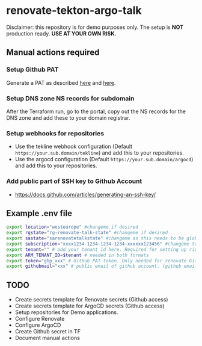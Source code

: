 # renovate-tekton-argo-talk

Disclaimer: this repository is for demo purposes only.
The setup is **NOT** production ready. 
**USE AT YOUR OWN RISK.**

## Manual actions required

### Setup Github PAT

Generate a PAT as described [here](https://docs.github.com/en/authentication/keeping-your-account-and-data-secure/creating-a-personal-access-token) and [here](https://docs.renovatebot.com/modules/platform/github/). 

### Setup DNS zone NS records for subdomain

After the Terraform run, go to the portal, copy out the NS records for the DNS zone and add these to your domain registrar.

### Setup webhooks for repositories

- Use the tekline webhook configuration (Default `https://your.sub.domain/tekline`) and add this to your repositories.
- Use the argocd configuration (Default `https://your.sub.domain/argocd`) and add this to your repositories.

### Add public part of SSH key to Github Account

- https://docs.github.com/articles/generating-an-ssh-key/

## Example .env file

```bash
export location="westeurope" #changeme if desired
export rgstate="rg-renovate-talk-state" #changeme if desired
export sastate="sarenovatetalkstate" #changeme as this needs to be globally unique ;) Be creative!
export subscription="xxxx1234-1234-1234-1234-xxxxxx123456" #changeme to your own subscription
export tenant="" # add your tenant id here. Required for setting up rights to k8s
export ARM_TENANT_ID=$tenant # needed in both formats
export token="ghp_xxx" # GitHub PAT token. Only needed for renovate Github API rate limiting. Only needs a token, no rights required.
export githubmail="xxx" # public email of github account. (github email, not private email). Used for SSH key generation
```


## TODO

- Create secrets template for Renovate secrets (Github access)
- Create secrets template for ArgoCD secrets (Github access)
- Setup repositories for Demo applications. 
- Configure Renovate
- Configure ArgoCD
- Create Github secret in TF
- Document manual actions